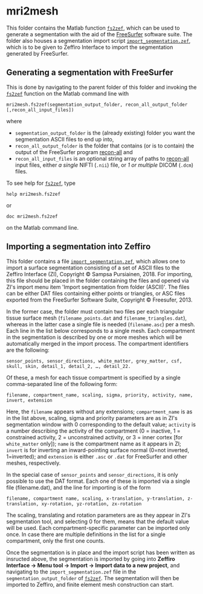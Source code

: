 # mri2mesh

This folder contains the Matlab function [`fs2zef`](./fs2zef.m), which can be
used to generate a segmentation with the aid of the [FreeSurfer] software
suite. The folder also houses a segmentation import script
[`import_segmentation.zef`](./import_segmentation.zef), which is to be given
to Zeffiro Interface to import the segmentation generated by FreeSurfer.

[FreeSurfer]: https://surfer.nmr.mgh.harvard.edu/

## Generating a segmentation with FreeSurfer

This is done by navigating to the parent folder of this folder and invoking
the [`fs2zef`](./fs2zef.m) function on the Matlab command line with

	mri2mesh.fs2zef(segmentation_output_folder, recon_all_output_folder [,recon_all_input_files])

where

* `segmentation_output_folder` is the (already existing) folder you want the
  segmentation ASCII files to end up into,
* `recon_all_output_folder` is the folder that contains (or is to contain) the
  output of the FreeSurfer program [recon-all] and
* `recon_all_input_files` is an optional string array of paths to [recon-all]
  input files, either *a single* NIFTI (`.nii`) file, or *1 or multiple* DICOM
  (`.dcm`) files.

To see help for [`fs2zef`](./fs2zef.m), type

	help mri2mesh.fs2zef

or

	doc mri2mesh.fs2zef

on the Matlab command line.

[recon-all]: https://surfer.nmr.mgh.harvard.edu/fswiki/recon-all#Name

## Importing a segmentation into Zeffiro

This folder contains a file
[`import_segmentation.zef`](./import_segmentation.zef), which allows one to
import a surface segmentation consisting of a set of ASCII files to the
Zeffiro Interface (ZI), Copyright © Sampsa Pursiainen, 2018. For importing,
this file should be placed in the folder containing the files and opened via
ZI's import menu item 'Import segmentation from folder (ASCII)'. The files can
be either DAT files containing either points or triangles, or ASC files
exported from the FreeSurfer Software Suite, Copyright © Freesufer, 2013.

In the former case, the folder must contain two files per each triangular
tissue surface mesh (`filename_points.dat` and `filename_triangles.dat`),
whereas in the latter case a single file is needed (`filename.asc`) per a
mesh. Each line in the list below corresponds to a single mesh. Each
compartment in the segmentation is described by one or more meshes which will
be automatically merged in the import process. The compartment identifiers are
the following:

	sensor_points, sensor_directions, white_matter, grey_matter, csf, skull, skin, detail_1, detail_2, …, detail_22.

Of these, a mesh for each tissue compartment is specified by a single
comma-separated line of the following form:

	filename, compartment_name, scaling, sigma, priority, activity, name, invert, extension

Here, the `filename` appears without any extensions; `compartment_name` is as
in the list above, scaling, sigma and priority parameters are as in ZI's
segmentation window with 0 corresponding to the default value; `activity` is a
number describing the activity of the compartment (0 = inactive, 1 =
constrained activity, 2 = unconstrained activity, or 3 = inner cortex [for
`white_matter` only]); `name` is the compartment name as it appears in ZI;
`invert` is for inverting an inward-pointing surface normal (0=not inverted,
1=inverted); and `extension` is either `.asc` or `.dat` for FreeSurfer and
other meshes, respectively.

In the special case of `sensor_points` and `sensor_directions`, it is only
possible to use the DAT format. Each one of these is imported via a single
file (filename.dat), and the line for importing is of the form

	filename, compartment name, scaling, x-translation, y-translation, z-translation, xy-rotation, yz-rotation, zx-rotation

The scaling, translating and rotation parameters are as they appear in ZI's
segmentation tool, and selecting 0 for them, means that the default value will
be used. Each compartment-specific parameter can be imported only once. In
case there are multiple definitions in the list for a single compartment, only
the first one counts.

Once the segmentation is in place and the import script has been written as
insructed above, the segmentation is imported by going into **Zeffiro
Interface → Menu tool → Import → Import data to a new project**, and
navigating to the `import_segmentation.zef` file in the
`segmentation_output_folder` of [`fs2zef`](./fs2zef.m). The segmentation will
then be imported to Zeffiro, and finite element mesh construction can start.
